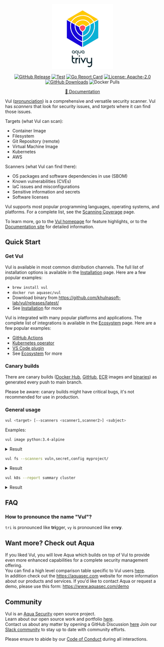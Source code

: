 <div align="center">
<img src="docs/imgs/logo.png" width="200">

[![GitHub Release][release-img]][release]
[![Test][test-img]][test]
[![Go Report Card][go-report-img]][go-report]
[![License: Apache-2.0][license-img]][license]
[![GitHub Downloads][github-downloads-img]][release]
![Docker Pulls][docker-pulls]

[📖 Documentation][docs]
</div>

Vul ([pronunciation][pronunciation]) is a comprehensive and versatile security scanner.
Vul has *scanners* that look for security issues, and *targets* where it can find those issues.

Targets (what Vul can scan):

- Container Image
- Filesystem
- Git Repository (remote)
- Virtual Machine Image
- Kubernetes
- AWS

Scanners (what Vul can find there):

- OS packages and software dependencies in use (SBOM)
- Known vulnerabilities (CVEs)
- IaC issues and misconfigurations
- Sensitive information and secrets
- Software licenses

Vul supports most popular programming languages, operating systems, and platforms. For a complete list, see the [Scanning Coverage] page.

To learn more, go to the [Vul homepage][homepage] for feature highlights, or to the [Documentation site][docs] for detailed information.

## Quick Start

### Get Vul

Vul is available in most common distribution channels. The full list of installation options is available in the [Installation] page. Here are a few popular examples:

- `brew install vul`
- `docker run aquasec/vul`
- Download binary from <https://github.com/khulnasoft-lab/vul/releases/latest/>
- See [Installation] for more

Vul is integrated with many popular platforms and applications. The complete list of integrations is available in the [Ecosystem] page. Here are a few popular examples:

- [GitHub Actions](https://github.com/khulnasoft-lab/vul-action)
- [Kubernetes operator](https://github.com/khulnasoft-lab/vul-operator)
- [VS Code plugin](https://github.com/khulnasoft-lab/vul-vscode-extension)
- See [Ecosystem] for more

### Canary builds
There are canary builds ([Docker Hub](https://hub.docker.com/r/aquasec/vul/tags?page=1&name=canary), [GitHub](https://github.com/khulnasoft-lab/vul/pkgs/container/vul/75776514?tag=canary), [ECR](https://gallery.ecr.aws/khulnasoft-lab/vul#canary) images and [binaries](https://github.com/khulnasoft-lab/vul/actions/workflows/canary.yaml)) as generated every push to main branch.

Please be aware: canary builds might have critical bugs, it's not recommended for use in production.

### General usage

```bash
vul <target> [--scanners <scanner1,scanner2>] <subject>
```

Examples:

```bash
vul image python:3.4-alpine
```

<details>
<summary>Result</summary>

https://user-images.githubusercontent.com/1161307/171013513-95f18734-233d-45d3-aaf5-d6aec687db0e.mov

</details>

```bash
vul fs --scanners vuln,secret,config myproject/
```

<details>
<summary>Result</summary>

https://user-images.githubusercontent.com/1161307/171013917-b1f37810-f434-465c-b01a-22de036bd9b3.mov

</details>

```bash
vul k8s --report summary cluster
```

<details>
<summary>Result</summary>

![k8s summary](docs/imgs/vul-k8s.png)

</details>

## FAQ

### How to pronounce the name "Vul"?

`tri` is pronounced like **tri**gger, `vy` is pronounced like en**vy**.

## Want more? Check out Aqua

If you liked Vul, you will love Aqua which builds on top of Vul to provide even more enhanced capabilities for a complete security management offering.  
You can find a high level comparison table specific to Vul users [here](https://github.com/aquasecurity/resources/blob/main/vul-aqua.md).  
In addition check out the <https://aquasec.com> website for more information about our products and services.
If you'd like to contact Aqua or request a demo, please use this form: <https://www.aquasec.com/demo>

## Community

Vul is an [Aqua Security][aquasec] open source project.  
Learn about our open source work and portfolio [here][oss].  
Contact us about any matter by opening a GitHub Discussion [here][discussions]
Join our [Slack community][slack] to stay up to date with community efforts.

Please ensure to abide by our [Code of Conduct][code-of-conduct] during all interactions.

[test]: https://github.com/khulnasoft-lab/vul/actions/workflows/test.yaml
[test-img]: https://github.com/khulnasoft-lab/vul/actions/workflows/test.yaml/badge.svg
[go-report]: https://goreportcard.com/report/github.com/khulnasoft-lab/vul
[go-report-img]: https://goreportcard.com/badge/github.com/khulnasoft-lab/vul
[release]: https://github.com/khulnasoft-lab/vul/releases
[release-img]: https://img.shields.io/github/release/khulnasoft-lab/vul.svg?logo=github
[github-downloads-img]: https://img.shields.io/github/downloads/khulnasoft-lab/vul/total?logo=github
[docker-pulls]: https://img.shields.io/docker/pulls/aquasec/vul?logo=docker&label=docker%20pulls%20%2F%20vul
[license]: https://github.com/khulnasoft-lab/vul/blob/main/LICENSE
[license-img]: https://img.shields.io/badge/License-Apache%202.0-blue.svg
[homepage]: https://vul.dev
[docs]: https://aquasecurity.github.io/vul
[pronunciation]: #how-to-pronounce-the-name-vul
[slack]: https://slack.aquasec.com
[code-of-conduct]: https://github.com/aquasecurity/community/blob/main/CODE_OF_CONDUCT.md

[Installation]:https://aquasecurity.github.io/vul/latest/getting-started/installation/
[Ecosystem]: https://aquasecurity.github.io/vul/latest/ecosystem/
[Scanning Coverage]: https://aquasecurity.github.io/vul/latest/getting-started/coverage/

[alpine]: https://ariadne.space/2021/06/08/the-vulnerability-remediation-lifecycle-of-alpine-containers/
[rego]: https://www.openpolicyagent.org/docs/latest/#rego
[sigstore]: https://www.sigstore.dev/

[aquasec]: https://aquasec.com
[oss]: https://www.aquasec.com/products/open-source-projects/
[discussions]: https://github.com/khulnasoft-lab/vul/discussions
